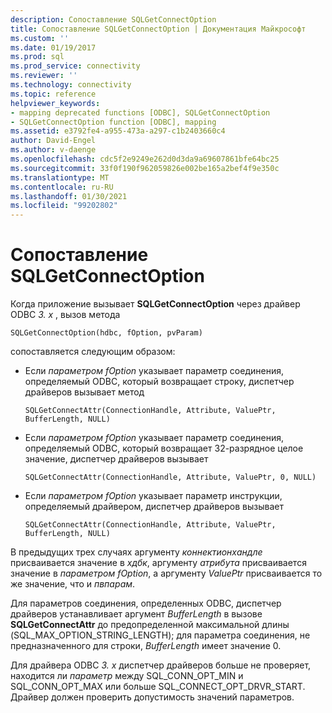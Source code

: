 ```yaml
---
description: Сопоставление SQLGetConnectOption
title: Сопоставление SQLGetConnectOption | Документация Майкрософт
ms.custom: ''
ms.date: 01/19/2017
ms.prod: sql
ms.prod_service: connectivity
ms.reviewer: ''
ms.technology: connectivity
ms.topic: reference
helpviewer_keywords:
- mapping deprecated functions [ODBC], SQLGetConnectOption
- SQLGetConnectOption function [ODBC], mapping
ms.assetid: e3792fe4-a955-473a-a297-c1b2403660c4
author: David-Engel
ms.author: v-daenge
ms.openlocfilehash: cdc5f2e9249e262d0d3da9a69607861bfe64bc25
ms.sourcegitcommit: 33f0f190f962059826e002be165a2bef4f9e350c
ms.translationtype: MT
ms.contentlocale: ru-RU
ms.lasthandoff: 01/30/2021
ms.locfileid: "99202802"
---
```

# <a name="sqlgetconnectoption-mapping"></a>Сопоставление SQLGetConnectOption
Когда приложение вызывает **SQLGetConnectOption** через драйвер ODBC *3. x* , вызов метода  
  
```  
SQLGetConnectOption(hdbc, fOption, pvParam)   
```  
  
 сопоставляется следующим образом:  
  
-   Если *параметром fOption* указывает параметр соединения, определяемый ODBC, который возвращает строку, диспетчер драйверов вызывает метод  
  
    ```  
    SQLGetConnectAttr(ConnectionHandle, Attribute, ValuePtr, BufferLength, NULL)  
    ```  
  
-   Если *параметром fOption* указывает параметр соединения, определяемый ODBC, который возвращает 32-разрядное целое значение, диспетчер драйверов вызывает  
  
    ```  
    SQLGetConnectAttr(ConnectionHandle, Attribute, ValuePtr, 0, NULL)  
    ```  
  
-   Если *параметром fOption* указывает параметр инструкции, определяемый драйвером, диспетчер драйверов вызывает  
  
    ```  
    SQLGetConnectAttr(ConnectionHandle, Attribute, ValuePtr, BufferLength, NULL)  
    ```  
  
 В предыдущих трех случаях аргументу *коннектионхандле* присваивается значение в *хдбк*, аргументу *атрибута* присваивается значение в *параметром fOption*, а аргументу *ValuePtr* присваивается то же значение, что и *пвпарам*.  
  
 Для параметров соединения, определенных ODBC, диспетчер драйверов устанавливает аргумент *BufferLength* в вызове **SQLGetConnectAttr** до предопределенной максимальной длины (SQL_MAX_OPTION_STRING_LENGTH); для параметра соединения, не предназначенного для строки, *BufferLength* имеет значение 0.  
  
 Для драйвера ODBC *3. x* диспетчер драйверов больше не проверяет, находится ли *параметр* между SQL_CONN_OPT_MIN и SQL_CONN_OPT_MAX или больше SQL_CONNECT_OPT_DRVR_START. Драйвер должен проверить допустимость значений параметров.
